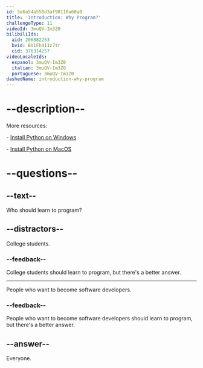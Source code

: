 ```yaml
---
id: 5e6a54a558d3af90110a60a0
title: 'Introduction: Why Program?'
challengeType: 11
videoId: 3muQV-Im3Z0
bilibiliIds:
  aid: 206882253
  bvid: BV1Fh411z7tr
  cid: 376314257
videoLocaleIds:
  espanol: 3muQV-Im3Z0
  italian: 3muQV-Im3Z0
  portuguese: 3muQV-Im3Z0
dashedName: introduction-why-program
---
```


# --description--

More resources:

\- <a href="https://youtu.be/F7mtLrYzZP8" target="_blank" rel="noopener noreferrer nofollow">Install Python on Windows</a>

\- <a href="https://youtu.be/wfLnZP-4sZw" target="_blank" rel="noopener noreferrer nofollow">Install Python on MacOS</a>

# --questions--

## --text--

Who should learn to program?

## --distractors--

College students.

### --feedback--

College students should learn to program, but there's a better answer.

---

People who want to become software developers.

### --feedback--

People who want to become software developers should learn to program, but there's a better answer.

## --answer--

Everyone.

